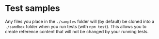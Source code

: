 # Test samples

Any files you place in the `./samples` folder will
(by default) be cloned into a `./sandbox` folder
when you run tests (with `npm test`). This allows
you to create reference content that will not be
changed by your running tests.
